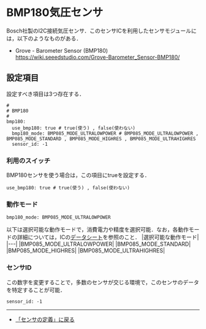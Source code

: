 # BMP180気圧センサ

Bosch社製のI2C接続気圧センサ．このセンサICを利用したセンサモジュールには，以下のようなものがある．


- Grove - Barometer Sensor (BMP180) https://wiki.seeedstudio.com/Grove-Barometer_Sensor-BMP180/




## 設定項目
設定すべき項目は3つ存在する．

```
#
# BMP180
#
bmp180:
  use_bmp180: true # true(使う) , false(使わない)
  bmp180_mode: BMP085_MODE_ULTRALOWPOWER # BMP085_MODE_ULTRALOWPOWER , BMP085_MODE_STANDARD , BMP085_MODE_HIGHRES , BMP085_MODE_ULTRAHIGHRES
  sensor_id: -1
```

### 利用のスイッチ
BMP180センサを使う場合は，この項目にtrueを設定する．
```
use_bmp180: true # true(使う) , false(使わない)
```


### 動作モード
```
bmp180_mode: BMP085_MODE_ULTRALOWPOWER
```
以下は選択可能な動作モードで，消費電力や精度を選択可能．なお，各動作モードの詳細については，ICの[データシート](https://cdn-shop.adafruit.com/datasheets/BST-BMP180-DS000-09.pdf)を参照のこと．
|選択可能な動作モード|
|---|
|BMP085_MODE_ULTRALOWPOWER|
|BMP085_MODE_STANDARD|
|BMP085_MODE_HIGHRES|
|BMP085_MODE_ULTRAHIGHRES|


### センサID
この数字を変更することで，多数のセンサが交じる環境で，このセンサのデータを特定することが可能．
```
sensor_id: -1
```

***

- [「センサの定義」に戻る](../SensorDefinition.md)
